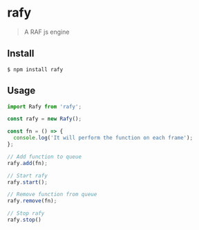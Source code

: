 # rafy

> A RAF js engine

## Install

```
$ npm install rafy
```

## Usage

```js
import Rafy from 'rafy';

const rafy = new Rafy();

const fn = () => {
  console.log('It will perform the function on each frame');
};

// Add function to queue
rafy.add(fn);

// Start rafy
rafy.start();

// Remove function from queue
rafy.remove(fn);

// Stop rafy
rafy.stop()
```
